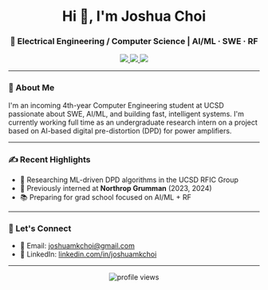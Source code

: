 <!-- README.md for your GitHub profile -->

<h1 align="center">Hi 👋, I'm Joshua Choi</h1>
<h3 align="center">📡 Electrical Engineering / Computer Science | AI/ML · SWE · RF</h3>

<p align="center">
  <a href="https://www.linkedin.com/in/joshuamkchoi" target="_blank">
    <img src="https://img.shields.io/badge/LinkedIn-blue?style=for-the-badge&logo=linkedin&logoColor=white" />
  </a>
  <a href="mailto:jmc008@ucsd.edu">
    <img src="https://img.shields.io/badge/Email-D14836?style=for-the-badge&logo=gmail&logoColor=white" />
  </a>
  <a href="https://github.com/joshuamkchoi1103">
    <img src="https://img.shields.io/badge/GitHub-181717?style=for-the-badge&logo=github&logoColor=white" />
  </a>
</p>

---

### 🧠 About Me
I'm an incoming 4th-year Computer Engineering student at UCSD passionate about SWE, AI/ML, and building fast, intelligent systems. I'm currently working full time as an undergraduate research intern on a project based on AI-based digital pre-distortion (DPD) for power amplifiers.

---

### ✍️ Recent Highlights

- 🔬 Researching ML-driven DPD algorithms in the UCSD RFIC Group
- 💼 Previously interned at **Northrop Grumman** (2023, 2024)
- 📚 Preparing for grad school focused on AI/ML + RF

---

### 🤝 Let's Connect

- 💌 Email: joshuamkchoi@gmail.com
- 🧠 LinkedIn: [linkedin.com/in/joshuamkchoi](https://www.linkedin.com/in/joshuamkchoi)

---

<p align="center">
  <img src="https://komarev.com/ghpvc/?username=joshuamkchoi1103&label=Profile%20views&color=0e75b6&style=flat" alt="profile views" />
</p>
